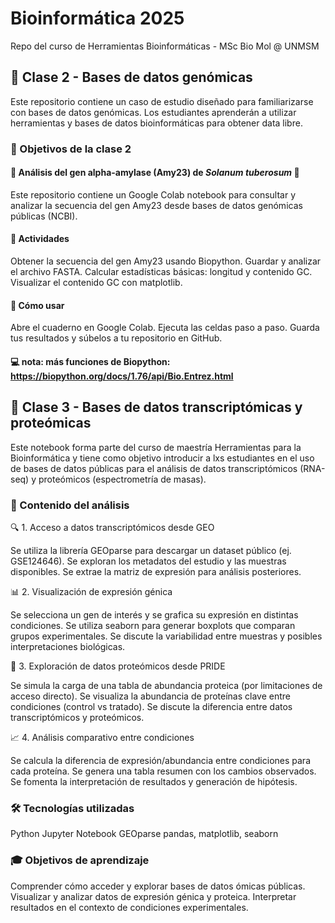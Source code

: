 # Bioinformática 2025
Repo del curso de Herramientas Bioinformáticas - MSc Bio Mol @ UNMSM

## 🧬 Clase 2 - Bases de datos genómicas
Este repositorio contiene un caso de estudio diseñado para familiarizarse con bases de datos genómicas. Los estudiantes aprenderán a utilizar herramientas y bases de datos bioinformáticas para obtener data libre.

### 📘 Objetivos de la clase 2

#### 🧬 Análisis del gen alpha-amylase (Amy23) de _Solanum tuberosum_ 🥔
Este repositorio contiene un Google Colab notebook para consultar y analizar la secuencia del gen Amy23 desde bases de datos genómicas públicas (NCBI).

#### 📌 Actividades

Obtener la secuencia del gen Amy23 usando Biopython.
Guardar y analizar el archivo FASTA.
Calcular estadísticas básicas: longitud y contenido GC.
Visualizar el contenido GC con matplotlib.

#### 🚀 Cómo usar

Abre el cuaderno en Google Colab.
Ejecuta las celdas paso a paso.
Guarda tus resultados y súbelos a tu repositorio en GitHub.

#### 💻 nota: más funciones de Biopython: https://biopython.org/docs/1.76/api/Bio.Entrez.html


## 🧬 Clase 3 - Bases de datos transcriptómicas y proteómicas

Este notebook forma parte del curso de maestría Herramientas para la Bioinformática y tiene como objetivo introducir a lxs estudiantes en el uso de bases de datos públicas para el análisis de datos transcriptómicos (RNA-seq) y proteómicos (espectrometría de masas).

### 📘 Contenido del análisis
🔍 1. Acceso a datos transcriptómicos desde GEO

Se utiliza la librería GEOparse para descargar un dataset público (ej. GSE124646).
Se exploran los metadatos del estudio y las muestras disponibles.
Se extrae la matriz de expresión para análisis posteriores.

📊 2. Visualización de expresión génica

Se selecciona un gen de interés y se grafica su expresión en distintas condiciones.
Se utiliza seaborn para generar boxplots que comparan grupos experimentales.
Se discute la variabilidad entre muestras y posibles interpretaciones biológicas.

🧪 3. Exploración de datos proteómicos desde PRIDE

Se simula la carga de una tabla de abundancia proteica (por limitaciones de acceso directo).
Se visualiza la abundancia de proteínas clave entre condiciones (control vs tratado).
Se discute la diferencia entre datos transcriptómicos y proteómicos.

📈 4. Análisis comparativo entre condiciones

Se calcula la diferencia de expresión/abundancia entre condiciones para cada proteína.
Se genera una tabla resumen con los cambios observados.
Se fomenta la interpretación de resultados y generación de hipótesis.


### 🛠️ Tecnologías utilizadas

Python
Jupyter Notebook
GEOparse
pandas, matplotlib, seaborn

### 🎓 Objetivos de aprendizaje

Comprender cómo acceder y explorar bases de datos ómicas públicas.
Visualizar y analizar datos de expresión génica y proteica.
Interpretar resultados en el contexto de condiciones experimentales.
